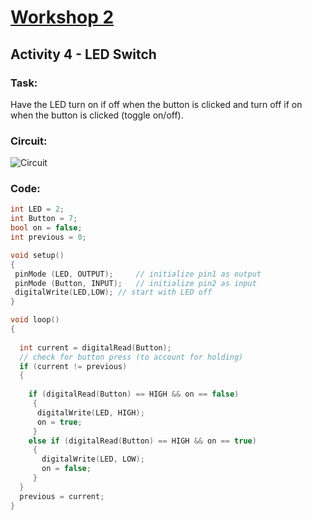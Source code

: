 # [Workshop 2](https://bmesbuildteamucla.github.io/Workshops/Workshop%202%20-%20Coding%20and%20Arduino)
## Activity 4 - LED Switch

### Task:
Have the LED turn on if off when the button is clicked and turn off if on when the button is clicked (toggle on/off).

### Circuit:
![Circuit](https://bmesbuildteamucla.github.io/Workshops/Workshop%202%20-%20Coding%20and%20Arduino/Activity%204%20-%20LED%20Switch/W2A4_Circuit.png)

### Code:
```c++
int LED = 2; 
int Button = 7; 
bool on = false;
int previous = 0;

void setup() 
{  
 pinMode (LED, OUTPUT); 	// initialize pin1 as output
 pinMode (Button, INPUT); 	// initialize pin2 as input
 digitalWrite(LED,LOW);	// start with LED off
}

void loop() 
{
  
  int current = digitalRead(Button);
  // check for button press (to account for holding)
  if (current != previous)				
  {
  	
    if (digitalRead(Button) == HIGH && on == false)
  	 {
  	  digitalWrite(LED, HIGH);
  	  on = true;
 	 }
 	else if (digitalRead(Button) == HIGH && on == true) 
 	 {
 	   digitalWrite(LED, LOW);
 	   on = false;
 	 }
  }
  previous = current;
}
```
